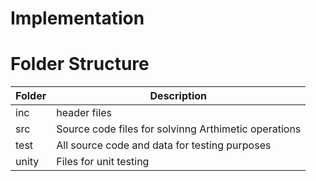 # Implementation
 # Folder Structure
 <!-- Tablesc-->
| Folder |	Description |
|--------|--------------|
| inc	 | header files |
| src	 |Source code files for solvinng Arthimetic operations|
| test   |	All source code and data for testing purposes|
| unity  |	Files for unit testing |